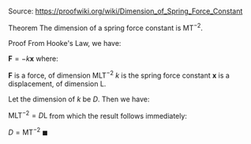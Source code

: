 # 

Source: https://proofwiki.org/wiki/Dimension_of_Spring_Force_Constant

Theorem
The dimension of a spring force constant is $\mathsf {M T}^{-2}$.


Proof
From Hooke's Law, we have:

$\mathbf F = -k \mathbf x$
where:

$\mathbf F$ is a force, of dimension $\mathsf {M L T}^{-2}$
$k$ is the spring force constant
$\mathbf x$ is a displacement, of dimension $\mathsf L$.

Let the dimension of $k$ be $D$.
Then we have:

$\mathsf {M L T}^{-2} = D \mathsf L$
from which the result follows immediately:

$D = \mathsf {M T}^{-2}$
$\blacksquare$






